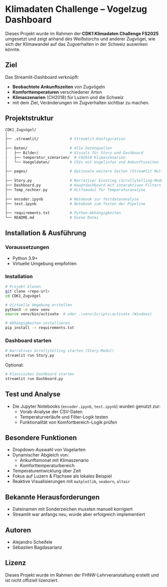 # Klimadaten Challenge – Vogelzug Dashboard

Dieses Projekt wurde im Rahmen der **CDK1 Klimadaten Challenge FS2025** umgesetzt und zeigt anhand des Weißstorchs und anderer Zugvögel, wie sich der Klimawandel auf das Zugverhalten in der Schweiz auswirken könnte.

## Ziel
Das Streamlit-Dashboard verknüpft:
- **Beobachtete Ankunftszeiten** von Zugvögeln
- **Komforttemperaturen** verschiedener Arten
- **Klimaszenarien** (CH2018) für Luzern und die Schweiz
- mit dem Ziel, Veränderungen im Zugverhalten sichtbar zu machen.

## Projektstruktur

```bash
CDK1_Zugvögel/
│
├── .streamlit/              # Streamlit-Konfiguration
│
├── Daten/                   # Alle Datenquellen
│   ├── Bilder/              # Visuals für Story und Dashboard
│   ├── temperatur_szenarien/  # CH2018 Klimaszenarien
│   └── Voegeldaten/         # CSVs mit Vogelinfos und Ankunftszeiten
│
├── pages/                   # Optionale weitere Seiten (Streamlit Multipage)
│
├── Story.py                 # Narrativer Einstieg (Scrollytelling-Modul)
├── Dashboard.py             # Hauptdashboard mit interaktiven Filtern
├── Temp_rechner.py          # Hilfsmodul für Temperaturanalyse
│
├── encoder.ipynb            # Notebook zur Testdatenanalyse
├── test.ipynb               # Notebook zum Testen der Pipeline
│
├── requirements.txt         # Python-Abhängigkeiten
└── README.md                # Diese Datei
```

## Installation & Ausführung

### Voraussetzungen

- Python 3.9+
- Virtuelle Umgebung empfohlen

### Installation

```bash
# Projekt klonen
git clone <repo-url>
cd CDK1_Zugvögel

# Virtuelle Umgebung erstellen
python3 -m venv venv
source venv/bin/activate  # oder .\venv\Scripts\activate (Windows)

# Abhängigkeiten installieren
pip install -r requirements.txt
```

### Dashboard starten

```bash
# Narratives Scrollytelling starten (Story-Modul)
streamlit run Story.py
```

Optional:

```bash
# Klassisches Dashboard starten
streamlit run Dashboard.py
```

## Test und Analyse

- Die Jupyter Notebooks (`encoder.ipynb`, `test.ipynb`) wurden genutzt zur:
  - Vorab-Analyse der CSV-Daten
  - Temperaturverläufe und Filter-Logik testen
  - Funktionalität von Komfortbereich-Logik prüfen

## Besondere Funktionen

- Dropdown-Auswahl von Vogelarten
- Dynamischer Abgleich von:
  - Ankunftsmonat mit Klimaszenario
  - Komforttemperaturbereich
- Temperaturentwicklung über Zeit
- Fokus auf Luzern & Flachsee als lokales Beispiel
- Reaktive Visualisierungen mit `matplotlib`, `seaborn`, `altair`

## Bekannte Herausforderungen

- Dateinamen mit Sonderzeichen mussten manuell korrigiert
- Streamlit war anfangs neu, wurde aber erfolgreich implementiert

## Autoren

- Alejandro Scheifele
- Sébastien Bagdasarianz

## Lizenz

Dieses Projekt wurde im Rahmen der FHNW-Lehrveranstaltung erstellt und ist nicht offiziell lizenziert.
